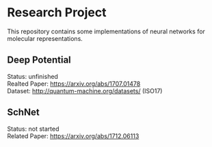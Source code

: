 # Research Project
This repository contains some implementations of neural networks for molecular representations.
## Deep Potential
Status: unfinished  
Realted Paper: https://arxiv.org/abs/1707.01478  
Dataset: http://quantum-machine.org/datasets/ (ISO17)
## SchNet
Status: not started  
Related Paper: https://arxiv.org/abs/1712.06113
